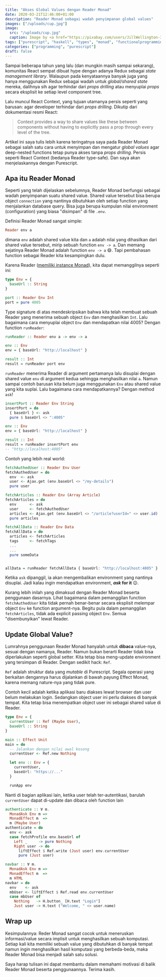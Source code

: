 ```yaml
---
title: "Akses Global Values dengan Reader Monad"
date: 2020-03-21T12:46:00+01:00
description: "Reader Monad sebagai wadah penyimpanan global values"
images: ["/uploads/cup.jpg"]
image:
  src: "/uploads/cup.jpg"
  caption: Image by <a href="https://pixabay.com/users/JillWellington-334088/?utm_source=link-attribution&amp;utm_medium=referral&amp;utm_campaign=image&amp;utm_content=1975215">Jill Wellington</a> from <a href="https://pixabay.com/?utm_source=link-attribution&amp;utm_medium=referral&amp;utm_campaign=image&amp;utm_content=1975215">Pixabay</a>
tags: ["purescript", "haskell", "types", "monad", "functionalprogramming"]
categories: ["programming", "purescript"]
draft: false
---
```


Sampai beberapa tahun yang lalu (dan mungkin masih sampai sekarang), komunitas React sempat dibuat hype dengan adanya Redux sebagai _state management library_. Walaupun pada kenyataannya banyak juga yang hanya menggunakan Redux sebagai wadah untuk _global/shared state_ mereka, dalihnya sih agar terhindar dari _props drilling_ atau menyuplai _props_ secara eksplisit ke setiap level component tree.

Lalu muncul React Context, yang tujuan utamanya persis seperti yang barusan: agar developer terhindar dari _props drilling_. Dikutip dari dokumentasi resmi React:

> Context provides a way to share values like these between components without having to explicitly pass a prop through every level of the tree.

Artikel ini saya tulis lebih karena teringatnya saya pada Reader Monad sebagai salah satu cara untuk menyimpan dan mengatur _global values_ agar deep-nested functions tetap punya akses tanpa _props drilling_. Persis seperti React Context (bedanya Reader type-safe). Dan saya akan menjelaskannya dengan Purescript.

## Apa itu Reader Monad

Seperti yang telah dijelaskan sebelumnya, Reader Monad berfungsi sebagai wadah penyimpanan suatu shared value. Shared value tersebut bisa berupa object `connection` yang nantinya dibutuhkan oleh setiap function yang menjalankan database query. Bisa juga berupa kumpulan nilai environment (configuration) yang biasa "disimpan" di file `.env`.

Definisi Reader Monad sangat simple:

```purs
Reader env a
```

dimana `env` adalah shared value kita dan `a` adalah nilai yang dihasilkan dari shared value tersebut, mirip sebuah function `env -> a`. Dan memang sejatinya Reader Monad adalah function `env -> a` 😄. Tapi pembahasan function sebagai Reader kita kesampingkan dulu.

Karena Reader ([memiliki instance Monad](https://github.com/purescript/purescript-transformers/blob/0e473e5ef0e294615ca0d9aab0bcffee47b2870d/src/Control/Monad/Reader.purs#L22-L22)), kita dapat memanggilnya seperti ini:

```purs
type Env = {
  baseUrl :: String
}

port :: Reader Env Int
port = pure 4005
```

Type signature di atas mendeskripsikan bahwa kita telah membuat sebuah Reader yang menerima sebuah object `Env` dan menghasilkan `Int`. Lalu bagaimana cara menyuplai object `Env` dan mendapatkan nilai 4005? Dengan function `runReader`:

```purs
runReader :: Reader env a -> env -> a

env :: Env
env = { baseUrl: "http://localhost" }

result :: Int
result = runReader port env
```

`runReader` menerima Reader di argument pertamanya lalu disuplai dengan shared value `env` di argument kedua sehingga menghasilkan nilai `a`. Namun sampai contoh barusan kita belum juga menggunakan `Env` atau shared value yang kita suplai. Lalu bagaimana cara mendapatkannya? Dengan method `ask`!

```purs
insertPort :: Reader Env String
insertPort = do
  { baseUrl } <- ask
  pure $ baseUrl <> ":4005"

env :: Env
env = { baseUrl: "http://localhost" }

result :: Int
result = runReader insertPort env
-- "http://localhost:4005"
```

Contoh yang lebih real world:

```purs
fetchAuthedUser :: Reader Env User
fetchAuthedUser = do
  env  <- ask
  user <- Ajax.get (env.baseUrl <> "/my-details")
  pure user

fetchArticles :: Reader Env (Array Article)
fetchArticles = do
  env      <- ask
  user     <- fetchAuthedUser
  articles <- Ajax.get (env.baseUrl <> "/article?userId=" <> user.id)
  pure articles

fetchAllData :: Reader Env Data
fetchAllData = do
  articles <- fetchArticles
  tags     <- fetchTags
  ...
  ...
  pure someData


allData = runReader fetchAllData { baseUrl: "http://localhost:4005" }
```

Ketika `ask` dipanggil, ia akan mengembalikan environment yang nantinya disuplai. Jadi kalau ingin mendapatkan environment, **_ask_ for it** 😉.

Kurang lebih inilah yang dimaksud dengan Reader Monad beserta penggunaan dasarnya. Lihat bagaimana dalam pemanggilan function `fetchAuthedUser` kita tidak pernah benar-benar secara eksplisit melempar object `Env` ke function argument-nya. Begitu pula dalam pemanggilan `fetchArticles`, tidak ada explicit passing object `Env`. Semua "disembunyikan" lewat Reader.

## Update Global Value?

Lumrahnya penggunaan Reader Monad hanyalah untuk **dibaca** value-nya, sesuai dengan namanya, Reader. Namun bukan berarti Reader tidak bisa diperlakukan seperti global setter. Kita tetap bisa meng-update environment yang tersimpan di Reader. Dengan sedikit hack: `Ref`.

`Ref` adalah struktur data yang _mutable_ di Purescript. Segala operasi yang berkaitan dengannya harus dijalankan di bawah payung Effect Monad, karena memang nature-nya yang tidak pure.

Contoh kecil adalah ketika aplikasi baru diakses lewat browser dan user belum melakukan login. Sedangkan object user ini perlu diakses di banyak tempat. Kita tetap bisa menempatkan object user ini sebagai shared value di Reader.

```purs
type Env = {
  currentUser :: Ref (Maybe User),
  baseUrl :: String
}

main :: Effect Unit
main = do
  -- Jalankan dengan nilai awal kosong
  currentUser <- Ref.new Nothing

  let env :: Env = {
    currentUser,
    baseUrl: "https://..."
  }

  runApp env
```

Nanti di bagian aplikasi lain, ketika user telah ter-autentikasi, barulah `currentUser` dapat di-update dan dibaca oleh function lain

```purs {hl_lines=[10,19]}
authenticate :: ∀ m.
  MonadAsk Env m =>
  MonadEffect m  =>
  m (Maybe User)
authenticate = do
  env <- ask
  case fetchProfile env.baseUrl of
    Left _     -> pure Nothing
    Right user -> do
      liftEffect $ Ref.write (Just user) env.currentUser
      pure (Just user)

navbar :: ∀ m.
  MonadAsk Env m =>
  MonadEffect m  =>
  m HTML
navbar = do
  env    <- ask
  mbUser <- liftEffect $ Ref.read env.currentUser
  case mbUser of
    Nothing   -> H.button_ [H.text "Login"]
    Just user -> H.text ("Welcome, " <> user.name)
```

## Wrap up

Kesimpulannya: Reder Monad sangat cocok untuk meneruskan informasi/value secara implisit untuk menghasilkan sebuah komputasi. Setiap kali kita memiliki sebuah value yang dibutuhkan di banyak tempat namun ingin menghasilkan hasil komputasi yang berbeda-beda, maka Reader Monad bisa menjadi salah satu solusi.

Saya harap tulisan ini dapat membantu dalam memahami motivasi di balik Reader Monad beserta penggunaannya. Terima kasih.
